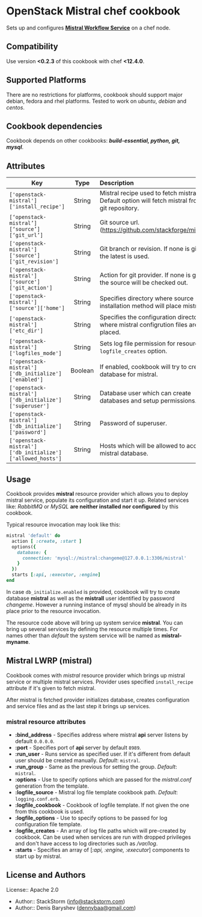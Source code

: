 # OpenStack Mistral chef cookbook

[cookbook]: https://github.com/StackStorm/chef-openstack-mistral

Sets up and configures [**Mistral Workflow Service**](https://github.com/stackforge/mistral) on a chef node.

## Compatibility

Use version **<0.2.3** of this cookbook with chef **<12.4.0**.

## Supported Platforms

There are no restrictions for platforms, cookbook should support major debian, fedora and rhel platforms. Tested to work on *ubuntu*, *debian* and *centos*.

## Cookbook dependencies

Cookbook depends on other cookbooks: ***build-essential, python, git, mysql***.

## Attributes

| Key | Type | Description | Default |
| --- | :---: | :--- | :---: |
| `['openstack-mistral']['install_recipe']` | String | Mistral recipe used to fetch mistral. Default option will fetch mistral from git repository. | `'openstack-mistral::install_source'` |
| `[‘openstack-mistral’][‘source’][‘git_url’] ` | String | Git source url. (https://github.com/stackforge/mistral)  |
| `['openstack-mistral']['source']['git_revision']` | String | Git branch or revision. If none is given the latest is used. | `nil` |
| `['openstack-mistral']['source']['git_action']` | String | Action for git provider. If none is given the source will be checked out. | `nil` |
| `['openstack-mistral']['source']['home']` | String | Specifies directory where source installation method will place mistral. | `'/opt/openstack/mistral'` |
| `['openstack-mistral']['etc_dir']` | String | Specifies the configuration directory where mistral configrution files are placed. | `'/opt/openstack/etc'` |
| `['openstack-mistral']['logfiles_mode']` | String | Sets log file permission for resource `logfile_creates` option. | `'0644'` |
| `['openstack-mistral']['db_initialize']['enabled']` | Boolean | If enabled, cookbook will try to create database for mistral. | `false` |
| `['openstack-mistral']['db_initialize']['superuser']` | String | Database user which can create databases and setup permissions. | `'root'` |
| `['openstack-mistral']['db_initialize']['password']` | String | Password of superuser. | `'ilikerandompasswords'` |
| `['openstack-mistral']['db_initialize']['allowed_hosts']` | String | Hosts which will be allowed to access mistral database. | `'localhost'` |


## Usage

Cookbook provides **mistral** resource provider which allows you to deploy mistral service, populate its configuration and start it up. Related services like: *RabbitMQ* or *MySQL* **are neither installed nor configured** by this cookbook.

Typical resource invocation may look like this:

```ruby
mistral 'default' do
  action [ :create, :start ]
  options({
    database: {
      connection: 'mysql://mistral:changeme@127.0.0.1:3306/mistral'
    }
  })
  starts [:api, :executor, :engine]
end
```

In case `db_initialize.enabled` is provided, cookbook will try to create database **mistral** as well as the **mistrall** user identified by password *changeme*. However a running instance of mysql should be already in its place prior to the resource invocation. 

The resource code above will bring up system service **mistral**. You can bring up several services by defining the resource multiple times. For names other than *default* the system service will be named as **mistral-myname**.

## Mistral LWRP (mistral)

Cookbook comes with *mistral* resource provider which brings up mistral service or multiple mistral services. Provider uses specified `install_recipe` attribute if it's given to fetch mistral.

After mistral is fetched provider initializes database, creates configuration and service files and as the last step it brings up services.

### mistral resource attributes

 * **:bind_address** - Specifies address where mistral **api** server listens by default `0.0.0.0`.
 * **:port** - Specifies port of **api** server by default `8989`.
 * **:run_user** - Runs service as specified user. If it's different from default user should be created manually. *Default*: `mistral`.
 * **:run_group** - Same as the previous for setting the group. *Default*: `mistral`.
 * **:options** - Use to specify options which are passed for the *mistral.conf* generation from the template.
 * **:logfile_source** - Mistral log file template cookbook path. *Default*: `logging.conf.erb`.
 * **:logfile_cookbook** - Cookbook of logfile template. If not given the one from this cookbook is used.
 * **:logfile_options** - Use to specify options to be passed for log configuration file template.
 * **:logfile_creates** - An array of log file paths which will pre-created by cookbook. Can be used when services are run with dropped privileges and don't have access to log directories such as */var/log*.
 * **:starts** - Specifies an array of [*:api, :engine, :executor*] components to start up by mistral.


## License and Authors

License:: Apache 2.0 

- Author:: StackStorm (<info@stackstorm.com>)
- Author:: Denis Baryshev (<dennybaa@gmail.com>)
